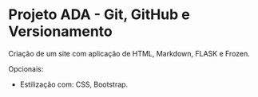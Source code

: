 # Projeto ADA - Git, GitHub e Versionamento

Criação de um site com aplicação de HTML, Markdown, FLASK e Frozen.

Opcionais:
 - Estilização com: CSS, Bootstrap.
